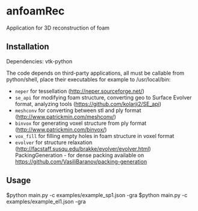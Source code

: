 # anfoamRec
Application for 3D reconstruction of foam

## Installation
Dependencies:
vtk-python

The code depends on third-party applications, all must be callable from python/shell, place their executables for example to /usr/local/bin:
- `neper` for tessellation (http://neper.sourceforge.net/)
- `se_api` for modifying foam structure, converting geo to Surface Evolver format, analyzing tools (https://github.com/kolarji2/SE_api)
- `meshconv` for converting between stl and ply format (http://www.patrickmin.com/meshconv/)
- `binvox` for generating voxel structure from ply format (http://www.patrickmin.com/binvox/)
- `vox_fill` for filling empty holes in foam structure in voxel format
- `evolver` for structure relaxation (http://facstaff.susqu.edu/brakke/evolver/evolver.html)
PackingGeneration - for dense packing available on https://github.com/VasiliBaranov/packing-generation

## Usage
$python main.py -c examples/example_sp1.json -gra
$python main.py -c examples/example_el1.json -gra
